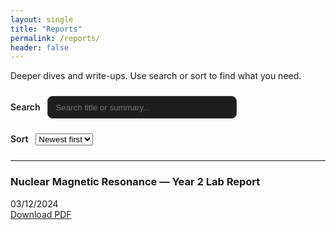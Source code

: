 ```yaml
---
layout: single
title: "Reports"
permalink: /reports/
header: false
---
```


Deeper dives and write-ups. Use search or sort to find what you need.

<div style="margin:1.5rem 0;">
  <label for="report-search" style="font-weight:600; margin-right:.5rem;">Search</label>
  <input type="text" id="report-search" placeholder="Search title or summary..."
    style="width:60%; padding:.6rem .75rem; border-radius:.5rem; border:1px solid #444;
           background-color:#1e1e1e; color:#f5f5f5; font-weight:500;">
</div>

<div style="margin:1.5rem 0;">
  <label for="report-sort" style="font-weight:600; margin-right:.5rem;">Sort</label>
  <select id="report-sort">
    <option value="new">Newest first</option>
    <option value="old">Oldest first</option>
  </select>
</div>

---

### Nuclear Magnetic Resonance — Year 2 Lab Report  
03/12/2024  
[Download PDF](/assets/reports/NUCLEAR_MAGNETIC_RESONANCE.pdf)
